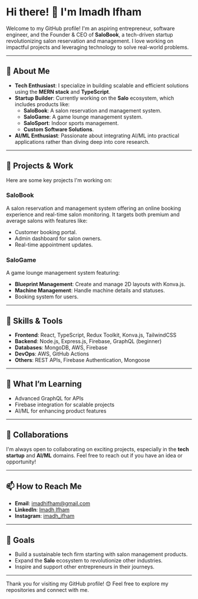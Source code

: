 # Hi there! 👋 I'm **Imadh Ifham**

Welcome to my GitHub profile! I'm an aspiring entrepreneur, software engineer, and the Founder & CEO of **SaloBook**, a tech-driven startup revolutionizing salon reservation and management. I love working on impactful projects and leveraging technology to solve real-world problems.

---

## 🚀 About Me
- **Tech Enthusiast**: I specialize in building scalable and efficient solutions using the **MERN stack** and **TypeScript**.
- **Startup Builder**: Currently working on the **Salo** ecosystem, which includes products like:
  - **SaloBook**: A salon reservation and management system.
  - **SaloGame**: A game lounge management system.
  - **SaloSport**: Indoor sports management.
  - **Custom Software Solutions**.
- **AI/ML Enthusiast**: Passionate about integrating AI/ML into practical applications rather than diving deep into core research.

---

## 💼 Projects & Work
Here are some key projects I'm working on:

### **SaloBook**  
A salon reservation and management system offering an online booking experience and real-time salon monitoring. It targets both premium and average salons with features like:
- Customer booking portal.
- Admin dashboard for salon owners.
- Real-time appointment updates.

### **SaloGame**  
A game lounge management system featuring:
- **Blueprint Management**: Create and manage 2D layouts with Konva.js.
- **Machine Management**: Handle machine details and statuses.
- Booking system for users.

---

## 🔧 Skills & Tools
- **Frontend**: React, TypeScript, Redux Toolkit, Konva.js, TailwindCSS
- **Backend**: Node.js, Express.js, Firebase, GraphQL (beginner)
- **Databases**: MongoDB, AWS, Firebase
- **DevOps**: AWS, GitHub Actions
- **Others**: REST APIs, Firebase Authentication, Mongoose

---

## 🌱 What I’m Learning
- Advanced GraphQL for APIs
- Firebase integration for scalable projects
- AI/ML for enhancing product features

---

## 🤝 Collaborations
I'm always open to collaborating on exciting projects, especially in the **tech startup** and **AI/ML** domains. Feel free to reach out if you have an idea or opportunity!

---

## 📫 How to Reach Me
- **Email**: imadhifham@gmail.com
- **LinkedIn**: [Imadh Ifham](www.linkedin.com/in/imadh-ifham-6002642aa)
- **Instagram**: [imadh_ifham](https://www.instagram.com/imadh_ifham?igsh=MWU0ZjVvcWRwYWlxMA==)

---

## 🎯 Goals
- Build a sustainable tech firm starting with salon management products.
- Expand the **Salo** ecosystem to revolutionize other industries.
- Inspire and support other entrepreneurs in their journeys.

---

Thank you for visiting my GitHub profile! 😊 Feel free to explore my repositories and connect with me.
